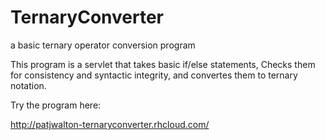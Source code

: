 # TernaryConverter
a basic ternary operator conversion program

This program is a servlet that takes basic if/else statements,
Checks them for consistency and syntactic integrity,
and convertes them to ternary notation.

Try the program here:

http://patjwalton-ternaryconverter.rhcloud.com/
